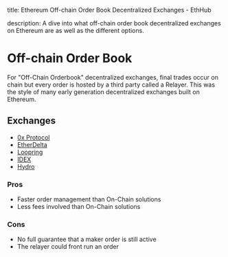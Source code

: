 title: Ethereum Off-chain Order Book Decentralized Exchanges - EthHub

description: A dive into what off-chain order book decentralized exchanges on Ethereum are as well as the different options.

# Off-chain Order Book

For "Off-Chain Orderbook" decentralized exchanges, final trades occur on chain but every order is hosted by a third party called a Relayer. This was the style of many early generation decentralized exchanges built on Ethereum.

## Exchanges

* [0x Protocol](https://docs.ethhub.io/built-on-ethereum/open-finance/0x-protocol/)
* [EtherDelta](etherdelta.md)
* [Loopring](loopring.md)
* [IDEX](idex.md)
* [Hydro](https://github.com/ethhub-io/ethhub/tree/c4d7df9476f84e4388b8ff8fa614966f82c19dac/built-on-ethereum/decentralized-exchanges/off-chain-orderbook/Hydro.md)

### Pros

* Faster order management than On-Chain solutions
* Less fees involved than On-Chain solutions

### Cons

* No full guarantee that a maker order is still active
* The relayer could front run an order

